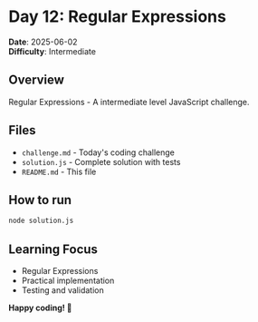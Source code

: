 # Day 12: Regular Expressions

**Date**: 2025-06-02  
**Difficulty**: Intermediate

## Overview
Regular Expressions - A intermediate level JavaScript challenge.

## Files
- `challenge.md` - Today's coding challenge
- `solution.js` - Complete solution with tests
- `README.md` - This file

## How to run
```bash
node solution.js
```

## Learning Focus
- Regular Expressions
- Practical implementation
- Testing and validation

**Happy coding! 🚀**
